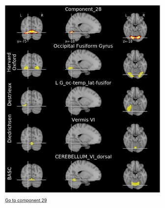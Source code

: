 ![28](preliminary/28.jpg "Component 28")

[Go to component 29](https://parietal-inria.github.io/MODL_atlas/64/29 "Component 29")
